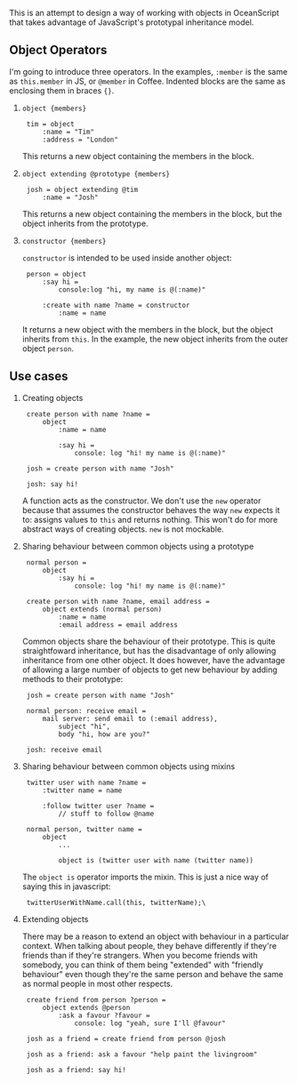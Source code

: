 This is an attempt to design a way of working with objects in OceanScript that takes advantage of JavaScript's prototypal inheritance model.

## Object Operators

I'm going to introduce three operators. In the examples, `:member` is the same as `this.member` in JS, or `@member` in Coffee. Indented blocks are the same as enclosing them in braces `{}`.

1. `object {members}`

		tim = object
			:name = "Tim"
			:address = "London"

	This returns a new object containing the members in the block.

2. `object extending @prototype {members}`

		josh = object extending @tim
			:name = "Josh"

	This returns a new object containing the members in the block, but the object inherits from the prototype.

3. `constructor {members}`

	`constructor` is intended to be used inside another object:

		person = object
			:say hi =
				console:log "hi, my name is @(:name)"

			:create with name ?name = constructor
				:name = name

	It returns a new object with the members in the block, but the object inherits from `this`. In the example, the new object inherits from the outer object `person`.

## Use cases

1. Creating objects

		create person with name ?name =
			object
				:name = name

				:say hi =
					console: log "hi! my name is @(:name)"

		josh = create person with name "Josh"

		josh: say hi!

	A function acts as the constructor. We don't use the `new` operator because that assumes the constructor behaves the way `new` expects it to: assigns values to `this` and returns nothing. This won't do for more abstract ways of creating objects. `new` is not mockable.

2. Sharing behaviour between common objects using a prototype

		normal person =
			object
				:say hi =
					console: log "hi! my name is @(:name)"

		create person with name ?name, email address =
			object extends (normal person)
				:name = name
				:email address = email address

	Common objects share the behaviour of their prototype. This is quite straightfoward inheritance, but has the disadvantage of only allowing inheritance from one other object. It does however, have the advantage of allowing a large number of objects to get new behaviour by adding methods to their prototype:

		josh = create person with name "Josh"

		normal person: receive email =
			mail server: send email to (:email address),
				subject "hi",
				body "hi, how are you?"

		josh: receive email

3. Sharing behaviour between common objects using mixins

		twitter user with name ?name =
			:twitter name = name

			:follow twitter user ?name =
				// stuff to follow @name

		normal person, twitter name =
			object
				...

				object is (twitter user with name (twitter name))

	The `object is` operator imports the mixin. This is just a nice way of saying this in javascript:

		twitterUserWithName.call(this, twitterName);\

4. Extending objects

	There may be a reason to extend an object with behaviour in a particular context. When talking about people, they behave differently if they're friends than if they're strangers. When you become friends with somebody, you can think of them being "extended" with "friendly behaviour" even though they're the same person and behave the same as normal people in most other respects.

		create friend from person ?person =
			object extends @person
				:ask a favour ?favour =
					console: log "yeah, sure I'll @favour"
	
		josh as a friend = create friend from person @josh
	
		josh as a friend: ask a favour "help paint the livingroom"

		josh as a friend: say hi!
